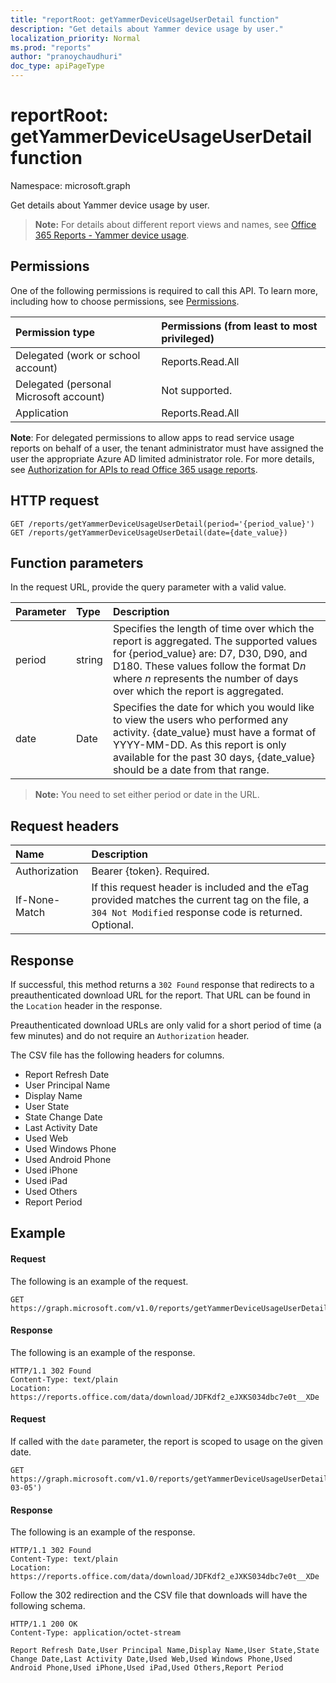 ```yaml
---
title: "reportRoot: getYammerDeviceUsageUserDetail function"
description: "Get details about Yammer device usage by user."
localization_priority: Normal
ms.prod: "reports"
author: "pranoychaudhuri"
doc_type: apiPageType
---
```


# reportRoot: getYammerDeviceUsageUserDetail function

Namespace: microsoft.graph

Get details about Yammer device usage by user.

> **Note:** For details about different report views and names, see [Office 365 Reports - Yammer device usage](https://support.office.com/client/Yammer-device-usage-b793ffdd-effa-43d0-849a-b1ca2e899f38).

## Permissions

One of the following permissions is required to call this API. To learn more, including how to choose permissions, see [Permissions](/graph/permissions-reference).

| Permission type                        | Permissions (from least to most privileged) |
| :------------------------------------- | :--------------------------------------- |
| Delegated (work or school account)     | Reports.Read.All                         |
| Delegated (personal Microsoft account) | Not supported.                           |
| Application                            | Reports.Read.All                         |

**Note**: For delegated permissions to allow apps to read service usage reports on behalf of a user, the tenant administrator must have assigned the user the appropriate Azure AD limited administrator role. For more details, see [Authorization for APIs to read Office 365 usage reports](/graph/reportroot-authorization).

## HTTP request


<!-- { "blockType": "ignored" } --> 

```http
GET /reports/getYammerDeviceUsageUserDetail(period='{period_value}')
GET /reports/getYammerDeviceUsageUserDetail(date={date_value})
```

## Function parameters

In the request URL, provide the query parameter with a valid value.

| Parameter | Type   | Description                              |
| :-------- | :----- | :--------------------------------------- |
| period    | string | Specifies the length of time over which the report is aggregated. The supported values for {period_value} are: D7, D30, D90, and D180. These values follow the format D*n* where *n* represents the number of days over which the report is aggregated. |
| date      | Date   | Specifies the date for which you would like to view the users who performed any activity. {date_value} must have a format of YYYY-MM-DD. As this report is only available for the past 30 days, {date_value} should be a date from that range. |

> **Note:** You need to set either period or date in the URL.

## Request headers

| Name          | Description                              |
| :------------ | :--------------------------------------- |
| Authorization | Bearer {token}. Required.                |
| If-None-Match | If this request header is included and the eTag provided matches the current tag on the file, a `304 Not Modified` response code is returned. Optional. |

## Response

If successful, this method returns a `302 Found` response that redirects to a preauthenticated download URL for the report. That URL can be found in the `Location` header in the response.

Preauthenticated download URLs are only valid for a short period of time (a few minutes) and do not require an `Authorization` header.

The CSV file has the following headers for columns.

- Report Refresh Date
- User Principal Name
- Display Name
- User State
- State Change Date
- Last Activity Date
- Used Web
- Used Windows Phone
- Used Android Phone
- Used iPhone
- Used iPad
- Used Others
- Report Period

## Example

#### Request

The following is an example of the request.


<!--{
  "blockType": "ignored",
  "isComposable": true,
  "name": "reportroot_getyammerdeviceusageuserdetail"
}-->

```msgraph-interactive
GET https://graph.microsoft.com/v1.0/reports/getYammerDeviceUsageUserDetail(period='D7')
```


#### Response

The following is an example of the response.

<!-- { "blockType": "response", "@odata.type": "microsoft.graph.report" } --> 

```http
HTTP/1.1 302 Found
Content-Type: text/plain
Location: https://reports.office.com/data/download/JDFKdf2_eJXKS034dbc7e0t__XDe
```

#### Request

If called with the `date` parameter, the report is scoped to usage on the given date.

<!--{
  "blockType": "request",
  "isComposable": true,
  "name": "reportroot_getyammerdeviceusageuserdetail_date"
}-->

```http
GET https://graph.microsoft.com/v1.0/reports/getYammerDeviceUsageUserDetail(date='2018-03-05')
```

#### Response

The following is an example of the response.

<!-- {
  "blockType": "response",
  "truncated": true,
  "@odata.type": "microsoft.graph.report"
} -->

```http
HTTP/1.1 302 Found
Content-Type: text/plain
Location: https://reports.office.com/data/download/JDFKdf2_eJXKS034dbc7e0t__XDe
```

Follow the 302 redirection and the CSV file that downloads will have the following schema.

<!-- { "blockType": "ignored" } --> 

```http
HTTP/1.1 200 OK
Content-Type: application/octet-stream

Report Refresh Date,User Principal Name,Display Name,User State,State Change Date,Last Activity Date,Used Web,Used Windows Phone,Used Android Phone,Used iPhone,Used iPad,Used Others,Report Period
```
<!-- uuid: 8fcb5dbc-d5aa-4681-8e31-b001d5168d79 
2015-10-25 14:57:30 UTC -->
<!-- {
  "type": "#page.annotation",
  "description": "Example",
  "keywords": "",
  "section": "documentation",
  "tocPath": "",
  "suppressions": [
  ]
}-->

